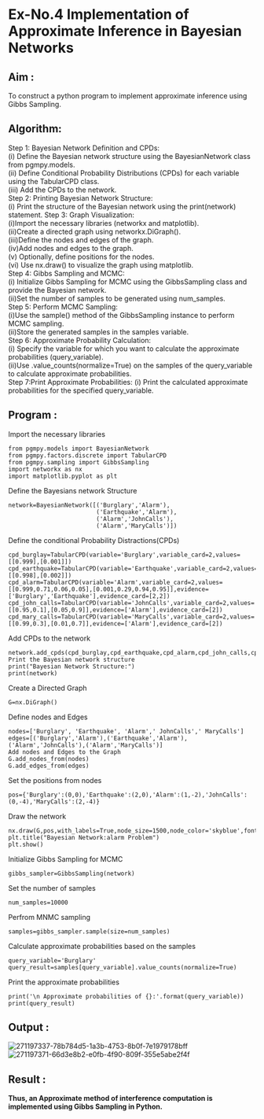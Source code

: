 # Ex-No.4 Implementation of Approximate Inference in Bayesian Networks
## Aim : 
   To construct a python program to implement approximate inference using Gibbs Sampling.

## Algorithm:

Step 1: Bayesian Network Definition and CPDs:<br>
(i) Define the Bayesian network structure using the BayesianNetwork class from pgmpy.models.<br>
(ii) Define Conditional Probability Distributions (CPDs) for each variable using the TabularCPD class.<br>
(iii) Add the CPDs to the network.<br>
Step 2: Printing Bayesian Network Structure:<br>
(i) Print the structure of the Bayesian network using the print(network) statement.
Step 3: Graph Visualization:<br>
(i)Import the necessary libraries (networkx and matplotlib).<br>
(ii)Create a directed graph using networkx.DiGraph().<br>
(iii)Define the nodes and edges of the graph.<br>
(iv)Add nodes and edges to the graph.<br>
(v) Optionally, define positions for the nodes.<br>
(vi) Use nx.draw() to visualize the graph using matplotlib.<br>
Step 4: Gibbs Sampling and MCMC:<br>
(i) Initialize Gibbs Sampling for MCMC using the GibbsSampling class and provide the Bayesian network.<br>
(ii)Set the number of samples to be generated using num_samples.<br>
Step 5: Perform MCMC Sampling:<br>
(i)Use the sample() method of the GibbsSampling instance to perform MCMC sampling.<br>
(ii)Store the generated samples in the samples variable.<br>
Step 6: Approximate Probability Calculation:<br>
(i) Specify the variable for which you want to calculate the approximate probabilities (query_variable).<br>
(ii)Use .value_counts(normalize=True) on the samples of the query_variable to calculate approximate probabilities.<br>
Step 7:Print Approximate Probabilities:
(i) Print the calculated approximate probabilities for the specified query_variable.<br>

## Program :
Import the necessary libraries
```
from pgmpy.models import BayesianNetwork
from pgmpy.factors.discrete import TabularCPD
from pgmpy.sampling import GibbsSampling
import networkx as nx
import matplotlib.pyplot as plt
```

Define the Bayesians network Structure
```
network=BayesianNetwork([('Burglary','Alarm'),
                         ('Earthquake','Alarm'),
                         ('Alarm','JohnCalls'),
                         ('Alarm','MaryCalls')])
```

Define the conditional Probability Distractions(CPDs)
```
cpd_burglay=TabularCPD(variable='Burglary',variable_card=2,values=[[0.999],[0.001]])
cpd_earthquake=TabularCPD(variable='Earthquake',variable_card=2,values=[[0.998],[0.002]])
cpd_alarm=TabularCPD(variable='Alarm',variable_card=2,values=[[0.999,0.71,0.06,0.05],[0.001,0.29,0.94,0.95]],evidence=['Burglary','Earthquake'],evidence_card=[2,2])
cpd_john_calls=TabularCPD(variable='JohnCalls',variable_card=2,values=[[0.95,0.1],[0.05,0.9]],evidence=['Alarm'],evidence_card=[2])
cpd_mary_calls=TabularCPD(variable='MaryCalls',variable_card=2,values=[[0.99,0.3],[0.01,0.7]],evidence=['Alarm'],evidence_card=[2])
```

Add CPDs to the network
```
network.add_cpds(cpd_burglay,cpd_earthquake,cpd_alarm,cpd_john_calls,cpd_mary_calls)
Print the Bayesian network structure
print("Bayesian Network Structure:")
print(network)
```

Create a Directed Graph
```
G=nx.DiGraph()
```

Define nodes and Edges
```
nodes=['Burglary', 'Earthquake', 'Alarm',' JohnCalls',' MaryCalls']
edges=[('Burglary','Alarm'),('Earthquake','Alarm'),('Alarm','JohnCalls'),('Alarm','MaryCalls')]
Add nodes and Edges to the Graph
G.add_nodes_from(nodes)
G.add_edges_from(edges)
```
Set the positions from nodes
```
pos={'Burglary':(0,0),'Earthquake':(2,0),'Alarm':(1,-2),'JohnCalls':(0,-4),'MaryCalls':(2,-4)}
```
Draw the network
```
nx.draw(G,pos,with_labels=True,node_size=1500,node_color='skyblue',font_size=10,font_weight='bold',arrowsize=20)
plt.title("Bayesian Network:alarm Problem")
plt.show()
```
Initialize Gibbs Sampling for MCMC
```
gibbs_sampler=GibbsSampling(network)
```
Set the number of samples
```
num_samples=10000
```
Perfrom MNMC sampling
```
samples=gibbs_sampler.sample(size=num_samples)
```
Calculate approximate probabilities based on the samples
```
query_variable='Burglary'
query_result=samples[query_variable].value_counts(normalize=True)
```
Print the approximate probabilities
```
print('\n Approximate probabilities of {}:'.format(query_variable))
print(query_result)
```
## Output :
![271197337-78b784d5-1a3b-4753-8b0f-7e1979178bff](https://github.com/sivabalan28/Ex-No.-4--Implementation-of-Approximate-Inference-in-Bayesian-Networks/assets/113497347/78a75ab2-4085-4a62-bba9-c0fff54ba60b)
![271197371-66d3e8b2-e0fb-4f90-809f-355e5abe2f4f](https://github.com/sivabalan28/Ex-No.-4--Implementation-of-Approximate-Inference-in-Bayesian-Networks/assets/113497347/bc7a3b08-5469-4c82-a139-308d9c077374)

## Result :
**Thus, an Approximate method of interference computation is implemented using Gibbs Sampling in Python.**
